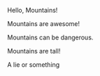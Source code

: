 Hello, Mountains!

Mountains are awesome!

Mountains can be dangerous.

Mountains are tall!

A lie or something
